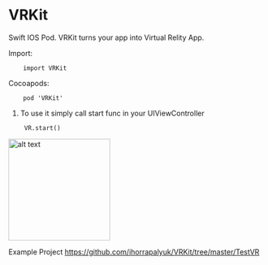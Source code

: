 # VRKit
Swift IOS Pod. VRKit turns your app into Virtual Relity App.

Import:

        import VRKit

Cocoapods:

        pod 'VRKit'

1) To use it simply call start func in your UIViewController

        VR.start()

        
<img src=".gif" alt="alt text" width= "200px" align="center">


Example Project https://github.com/ihorrapalyuk/VRKit/tree/master/TestVR 


